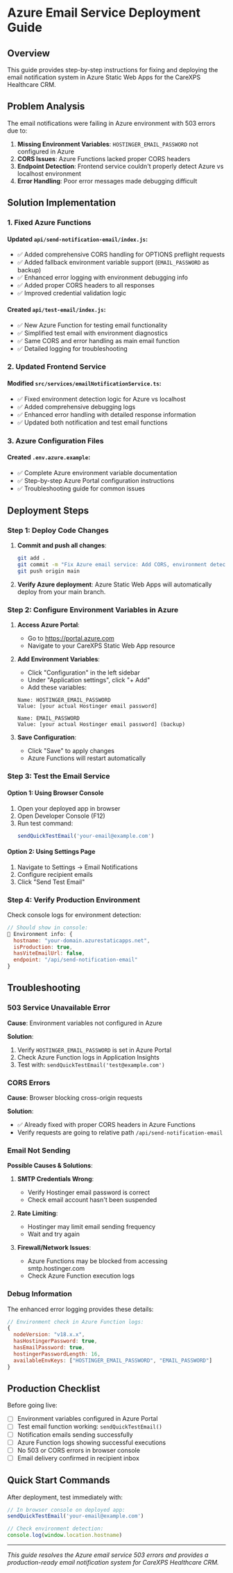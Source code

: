 # Azure Email Service Deployment Guide

## Overview

This guide provides step-by-step instructions for fixing and deploying the email notification system in Azure Static Web Apps for the CareXPS Healthcare CRM.

## Problem Analysis

The email notifications were failing in Azure environment with 503 errors due to:

1. **Missing Environment Variables**: `HOSTINGER_EMAIL_PASSWORD` not configured in Azure
2. **CORS Issues**: Azure Functions lacked proper CORS headers
3. **Endpoint Detection**: Frontend service couldn't properly detect Azure vs localhost environment
4. **Error Handling**: Poor error messages made debugging difficult

## Solution Implementation

### 1. Fixed Azure Functions

#### Updated `api/send-notification-email/index.js`:
- ✅ Added comprehensive CORS handling for OPTIONS preflight requests
- ✅ Added fallback environment variable support (`EMAIL_PASSWORD` as backup)
- ✅ Enhanced error logging with environment debugging info
- ✅ Added proper CORS headers to all responses
- ✅ Improved credential validation logic

#### Created `api/test-email/index.js`:
- ✅ New Azure Function for testing email functionality
- ✅ Simplified test email with environment diagnostics
- ✅ Same CORS and error handling as main email function
- ✅ Detailed logging for troubleshooting

### 2. Updated Frontend Service

#### Modified `src/services/emailNotificationService.ts`:
- ✅ Fixed environment detection logic for Azure vs localhost
- ✅ Added comprehensive debugging logs
- ✅ Enhanced error handling with detailed response information
- ✅ Updated both notification and test email functions

### 3. Azure Configuration Files

#### Created `.env.azure.example`:
- ✅ Complete Azure environment variable documentation
- ✅ Step-by-step Azure Portal configuration instructions
- ✅ Troubleshooting guide for common issues

## Deployment Steps

### Step 1: Deploy Code Changes

1. **Commit and push all changes**:
   ```bash
   git add .
   git commit -m "Fix Azure email service: Add CORS, environment detection, and debugging"
   git push origin main
   ```

2. **Verify Azure deployment**: Azure Static Web Apps will automatically deploy from your main branch.

### Step 2: Configure Environment Variables in Azure

1. **Access Azure Portal**:
   - Go to https://portal.azure.com
   - Navigate to your CareXPS Static Web App resource

2. **Add Environment Variables**:
   - Click "Configuration" in the left sidebar
   - Under "Application settings", click "+ Add"
   - Add these variables:

   ```
   Name: HOSTINGER_EMAIL_PASSWORD
   Value: [your actual Hostinger email password]

   Name: EMAIL_PASSWORD
   Value: [your actual Hostinger email password] (backup)
   ```

3. **Save Configuration**:
   - Click "Save" to apply changes
   - Azure Functions will restart automatically

### Step 3: Test the Email Service

#### Option 1: Using Browser Console
1. Open your deployed app in browser
2. Open Developer Console (F12)
3. Run test command:
   ```javascript
   sendQuickTestEmail('your-email@example.com')
   ```

#### Option 2: Using Settings Page
1. Navigate to Settings → Email Notifications
2. Configure recipient emails
3. Click "Send Test Email"

### Step 4: Verify Production Environment

Check console logs for environment detection:
```javascript
// Should show in console:
📧 Environment info: {
  hostname: "your-domain.azurestaticapps.net",
  isProduction: true,
  hasViteEmailUrl: false,
  endpoint: "/api/send-notification-email"
}
```

## Troubleshooting

### 503 Service Unavailable Error

**Cause**: Environment variables not configured in Azure

**Solution**:
1. Verify `HOSTINGER_EMAIL_PASSWORD` is set in Azure Portal
2. Check Azure Function logs in Application Insights
3. Test with: `sendQuickTestEmail('test@example.com')`

### CORS Errors

**Cause**: Browser blocking cross-origin requests

**Solution**:
- ✅ Already fixed with proper CORS headers in Azure Functions
- Verify requests are going to relative path `/api/send-notification-email`

### Email Not Sending

**Possible Causes & Solutions**:

1. **SMTP Credentials Wrong**:
   - Verify Hostinger email password is correct
   - Check email account hasn't been suspended

2. **Rate Limiting**:
   - Hostinger may limit email sending frequency
   - Wait and try again

3. **Firewall/Network Issues**:
   - Azure Functions may be blocked from accessing smtp.hostinger.com
   - Check Azure Function execution logs

### Debug Information

The enhanced error logging provides these details:

```javascript
// Environment check in Azure Function logs:
{
  nodeVersion: "v18.x.x",
  hasHostingerPassword: true,
  hasEmailPassword: true,
  hostingerPasswordLength: 16,
  availableEnvKeys: ["HOSTINGER_EMAIL_PASSWORD", "EMAIL_PASSWORD"]
}
```

## Production Checklist

Before going live:

- [ ] Environment variables configured in Azure Portal
- [ ] Test email function working: `sendQuickTestEmail()`
- [ ] Notification emails sending successfully
- [ ] Azure Function logs showing successful executions
- [ ] No 503 or CORS errors in browser console
- [ ] Email delivery confirmed in recipient inbox

## Quick Start Commands

After deployment, test immediately with:

```javascript
// In browser console on deployed app:
sendQuickTestEmail('your-email@example.com')

// Check environment detection:
console.log(window.location.hostname)
```

---

*This guide resolves the Azure email service 503 errors and provides a production-ready email notification system for CareXPS Healthcare CRM.*